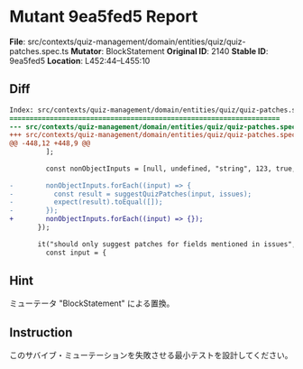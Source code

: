 # Mutant 9ea5fed5 Report

**File**: src/contexts/quiz-management/domain/entities/quiz/quiz-patches.spec.ts
**Mutator**: BlockStatement
**Original ID**: 2140
**Stable ID**: 9ea5fed5
**Location**: L452:44–L455:10

## Diff

```diff
Index: src/contexts/quiz-management/domain/entities/quiz/quiz-patches.spec.ts
===================================================================
--- src/contexts/quiz-management/domain/entities/quiz/quiz-patches.spec.ts	original
+++ src/contexts/quiz-management/domain/entities/quiz/quiz-patches.spec.ts	mutated #2140
@@ -448,12 +448,9 @@
         ];
 
         const nonObjectInputs = [null, undefined, "string", 123, true, []];
 
-        nonObjectInputs.forEach((input) => {
-          const result = suggestQuizPatches(input, issues);
-          expect(result).toEqual([]);
-        });
+        nonObjectInputs.forEach((input) => {});
       });
 
       it("should only suggest patches for fields mentioned in issues", () => {
         const input = {
```

## Hint

ミューテータ "BlockStatement" による置換。

## Instruction

このサバイブ・ミューテーションを失敗させる最小テストを設計してください。
